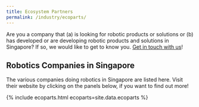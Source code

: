 ```yaml
---
title: Ecosystem Partners
permalink: /industry/ecoparts/
---
```

Are you a company that (a) is looking for robotic products or solutions or (b) has developed or are developing robotic products and solutions in Singapore? If so, we would like to get to know you. [Get in touch with us](/contact-us/)!

## Robotics Companies in Singapore

The various companies doing robotics in Singapore are listed here. Visit their website by clicking on the panels below, if you want to find out more!

{% include ecoparts.html ecoparts=site.data.ecoparts %}